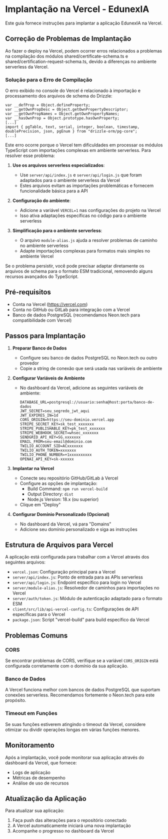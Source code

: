 # Implantação na Vercel - EdunexIA

Este guia fornece instruções para implantar a aplicação EdunexIA na Vercel.

## Correção de Problemas de Implantação

Ao fazer o deploy na Vercel, podem ocorrer erros relacionados a problemas na compilação dos módulos shared/certificate-schema.ts e shared/certification-request-schema.ts, devido a diferenças no ambiente serverless da Vercel.

### Solução para o Erro de Compilação

O erro exibido no console do Vercel é relacionado à importação e processamento dos arquivos de schema do Drizzle:

```
var __defProp = Object.defineProperty;
var __getOwnPropDesc = Object.getOwnPropertyDescriptor;
var __getOwnPropNames = Object.getOwnPropertyNames;
var __hasOwnProp = Object.prototype.hasOwnProperty;
[...]
import { pgTable, text, serial, integer, boolean, timestamp, doublePrecision, json, pgEnum } from "drizzle-orm/pg-core";
[...]
```

Este erro ocorre porque o Vercel tem dificuldades em processar os módulos TypeScript com importações complexas em ambiente serverless. Para resolver esse problema:

1. **Use os arquivos serverless especializados**:
   - Use `server/api/index.js` e `server/api/login.js` que foram adaptados para o ambiente serverless da Vercel
   - Estes arquivos evitam as importações problemáticas e fornecem funcionalidade básica para a API

2. **Configuração do ambiente**:
   - Adicione a variável `VERCEL=1` nas configurações do projeto na Vercel
   - Isso ativa adaptações específicas no código para o ambiente serverless

3. **Simplificação para o ambiente serverless**:
   - O arquivo `module-alias.js` ajuda a resolver problemas de caminho no ambiente serverless
   - Adapte importações complexas para formatos mais simples no ambiente Vercel

Se o problema persistir, você pode precisar adaptar diretamente os arquivos de schema para o formato ESM tradicional, removendo alguns recursos avançados do TypeScript.

## Pré-requisitos

- Conta na Vercel (https://vercel.com)
- Conta no GitHub ou GitLab para integração com a Vercel
- Banco de dados PostgreSQL (recomendamos Neon.tech para compatibilidade com Vercel)

## Passos para Implantação

1. **Preparar Banco de Dados**
   - Configure seu banco de dados PostgreSQL no Neon.tech ou outro provedor
   - Copie a string de conexão que será usada nas variáveis de ambiente

2. **Configurar Variáveis de Ambiente**
   - No dashboard da Vercel, adicione as seguintes variáveis de ambiente:
     ```
     DATABASE_URL=postgresql://usuario:senha@host:porta/banco-de-dados
     JWT_SECRET=seu_segredo_jwt_aqui
     JWT_EXPIRES_IN=1d
     CORS_ORIGIN=https://seu-dominio.vercel.app
     STRIPE_SECRET_KEY=sk_test_xxxxxxx
     STRIPE_PUBLISHABLE_KEY=pk_test_xxxxxxx
     STRIPE_WEBHOOK_SECRET=whsec_xxxxxxx
     SENDGRID_API_KEY=SG.xxxxxxx
     EMAIL_FROM=seu-email@dominio.com
     TWILIO_ACCOUNT_SID=ACxxxxxxx
     TWILIO_AUTH_TOKEN=xxxxxxx
     TWILIO_PHONE_NUMBER=+1xxxxxxxxxx
     OPENAI_API_KEY=sk-xxxxxx
     ```

3. **Implantar na Vercel**
   - Conecte seu repositório GitHub/GitLab à Vercel
   - Configure as opções de implantação:
     - Build Command: `npm run vercel-build`
     - Output Directory: `dist`
     - Node.js Version: 18.x (ou superior)
   - Clique em "Deploy"

4. **Configurar Domínio Personalizado (Opcional)**
   - No dashboard da Vercel, vá para "Domains"
   - Adicione seu domínio personalizado e siga as instruções

## Estrutura de Arquivos para Vercel

A aplicação está configurada para trabalhar com a Vercel através dos seguintes arquivos:

- `vercel.json`: Configuração principal para a Vercel
- `server/api/index.js`: Ponto de entrada para as APIs serverless
- `server/api/login.js`: Endpoint específico para login no Vercel
- `server/module-alias.js`: Resolvedor de caminhos para importações no Vercel
- `server/auth/token.js`: Módulo de autenticação adaptado para o formato ESM
- `client/src/lib/api-vercel-config.ts`: Configurações de API específicas para o Vercel
- `package.json`: Script "vercel-build" para build específico da Vercel

## Problemas Comuns

### CORS
Se encontrar problemas de CORS, verifique se a variável `CORS_ORIGIN` está configurada corretamente com o domínio da sua aplicação.

### Banco de Dados
A Vercel funciona melhor com bancos de dados PostgreSQL que suportam conexões serverless. Recomendamos fortemente o Neon.tech para este propósito.

### Timeout em Funções
Se suas funções estiverem atingindo o timeout da Vercel, considere otimizar ou dividir operações longas em várias funções menores.

## Monitoramento

Após a implantação, você pode monitorar sua aplicação através do dashboard da Vercel, que fornece:
- Logs de aplicação
- Métricas de desempenho
- Análise de uso de recursos

## Atualização da Aplicação

Para atualizar sua aplicação:
1. Faça push das alterações para o repositório conectado
2. A Vercel automaticamente iniciará uma nova implantação
3. Acompanhe o progresso no dashboard da Vercel 